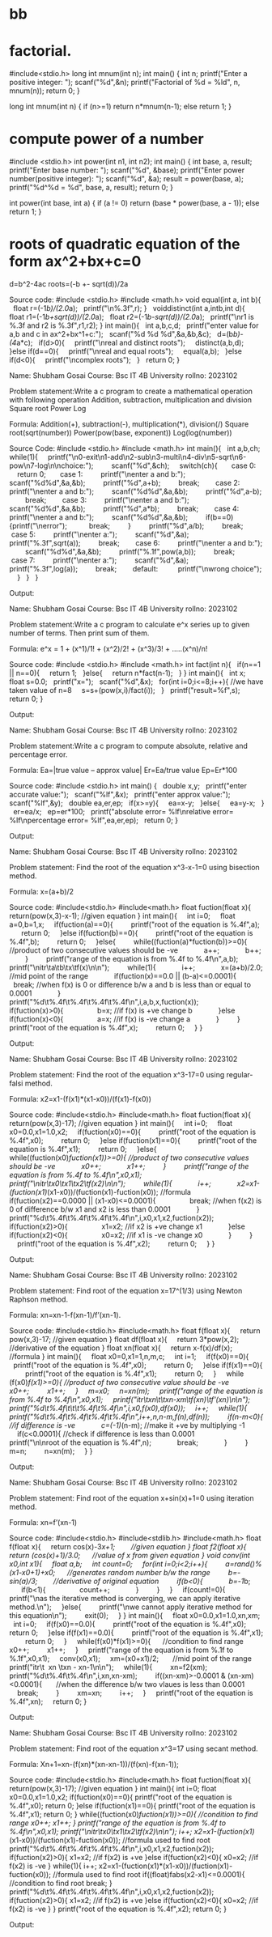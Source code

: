# bb

# factorial.

#include<stdio.h>
long int mnum(int n);
int main() {
    int n;
    printf("Enter a positive integer: ");
    scanf("%d",&n);
    printf("Factorial of %d = %ld", n, mnum(n));
    return 0;
}

long int mnum(int n) {
    if (n>=1)
        return n*mnum(n-1);
    else
        return 1;
}









# compute power of a number

#include <stdio.h>
int power(int n1, int n2);
int main() {
    int base, a, result;
    printf("Enter base number: ");
    scanf("%d", &base);
    printf("Enter power number(positive integer): ");
    scanf("%d", &a);
    result = power(base, a);
    printf("%d^%d = %d", base, a, result);
    return 0;
}

int power(int base, int a) {
    if (a != 0)
        return (base * power(base, a - 1));
    else
        return 1;
}














# roots of quadratic equation of the form ax^2+bx+c=0


d=b^2-4ac
roots=(-b +- sqrt(d))/2a

Source code:
#include <stdio.h>
#include <math.h>
void equal(int a, int b){
  float r=(-1*b)/(2.0*a);
  printf("\n%.3f",r);
}  
voiddistinct(int a,intb,int d){
  float r1=(-1*b+sqrt(d))/(2.0*a);
  float r2=(-1*b-sqrt(d))/(2.0*a);
  printf("\nr1 is %.3f and r2 is %.3f",r1,r2);
}
int main(){
  int a,b,c,d;
  printf("enter value for a,b and c in ax^2+bx^1+c:");
  scanf("%d %d %d",&a,&b,&c);
  d=(b*b)-(4*a*c);
  if(d>0){
    printf("\nreal and distinct roots");
    distinct(a,b,d);
  }else if(d==0){
    printf("\nreal and equal roots");
    equal(a,b);
  }else if(d<0){
    printf("\ncomplex roots");
  }
  return 0;
}


































Name: Shubham Gosai
Course: Bsc IT 4B
University rollno: 2023102

Problem statement:Write a c program to create a mathematical operation with following operation
Addition, subtraction, multiplication and division
Square root
Power
Log

Formula:
Addition(+), subtraction(-), multiplication(*), division(/)
Square root(sqrt(number))
Power(pow(base, exponent))
Log(log(number))

Source Code:
#include <stdio.h>
#include <math.h>
int main(){
  int a,b,ch;
  while(1){
    printf("\n0-exit\n1-add\n2-sub\n3-multi\n4-div\n5-sqrt\n6-pow\n7-log\n\nchoice:");    
    scanf("%d",&ch);
    switch(ch){
      case 0:
        return 0;
      case 1:
        printf("\nenter a and b:");
        scanf("%d%d",&a,&b);
        printf("%d",a+b);
        break;
       case 2:
        printf("\nenter a and b:");
        scanf("%d%d",&a,&b);
        printf("%d",a-b);
        break;
       case 3:
        printf("\nenter a and b:");
        scanf("%d%d",&a,&b);
        printf("%d",a*b);
        break;
       case 4:
        printf("\nenter a and b:");
        scanf("%d%d",&a,&b);
        if(b==0){printf("\nerror");
          break;
        }
        printf("%d",a/b);
        break;
       case 5:
        printf("\nenter a:");
        scanf("%d",&a);
        printf("%.3f",sqrt(a));
        break;
       case 6:
        printf("\nenter a and b:");
        scanf("%d%d",&a,&b);
        printf("%.1f",pow(a,b));
        break;
       case 7:
        printf("\nenter a:");
        scanf("%d",&a);
        printf("%.3f",log(a));
        break;
       default:
         printf("\nwrong choice");
    }
  }  
}






Output:













Name: Shubham Gosai
Course: Bsc IT 4B
University rollno: 2023102

Problem statement:Write a c program to calculate e^x series up to given number of terms. Then print sum of them.

Formula:
e^x = 1 + (x^1)/1! + (x^2)/2! + (x^3)/3! + …..(x^n)/n!

Source code:
#include <stdio.h>
#include <math.h>
int fact(int n){
  if(n==1 || n==0){
    return 1;
  }else{
    return n*fact(n-1);
  } 
}
int main(){
  int x;
  float s=0.0;
  printf("x=");
  scanf("%d",&x);
  for(int i=0;i<=8;i++){		//we have taken value of n=8
    s=s+(pow(x,i)/fact(i));
  }
  printf("result=%f",s);
  return 0;
}





Output:














Name: Shubham Gosai
Course: Bsc IT 4B
University rollno: 2023102


Problem statement:Write a c program to compute absolute, relative and percentage error.

Formula:
Ea=|true value – approx value|
Er=Ea/true value
Ep=Er*100

Source code:
#include <stdio.h>
int main()
{
  double x,y;
  printf("enter accurate value:");
  scanf("%lf",&x);
  printf("enter approx value:");
  scanf("%lf",&y);
  double ea,er,ep;
  if(x>=y){
    ea=x-y;
  }else{
    ea=y-x;
  }
  er=ea/x;
  ep=er*100;
  printf("absolute error= %lf\nrelative error= %lf\npercentage error= %lf",ea,er,ep);
  return 0;
}



Output:












Name: Shubham Gosai
Course: Bsc IT 4B
University rollno: 2023102

Problem statement: Find the root of the equation x^3-x-1=0 using bisection method.

Formula:
x=(a+b)/2

Source code:
#include<stdio.h>
#include<math.h>
float fuction(float x){
    return(pow(x,3)-x-1);		//given equation
}
int main(){
    int i=0;
    float a=0,b=1,x;
    if(fuction(a)==0){
        printf("root of the equation is %.4f",a);
        return 0;
    }else if(fuction(b)==0){
        printf("root of the equation is %.4f",b);
        return 0;
    }else{
        while((fuction(a)*fuction(b))>=0){		//product of two consecutive values should be -ve
            a++;
            b++;
        }
        printf("range of the equation is from %.4f to %.4f\n",a,b);
        printf("\nitr\ta\tb\tx\tf(x)\n\n");
        while(1){
            i++;
            x=(a+b)/2.0;		//mid point of the range
            if(fuction(x)==0.0 || (b-a)<=0.0001){
                break;		//when f(x) is 0 or difference b/w a and b is less than or equal to 0.0001
            }
            printf("%d\t%.4f\t%.4f\t%.4f\t%.4f\n",i,a,b,x,fuction(x));
            if(fuction(x)>0){
                b=x;		//if f(x) is +ve change b
            }else if(fuction(x)<0){
                a=x;		//if f(x) is -ve change a
            }
        }
        printf("root of the equation is %.4f",x);
        return 0;
    }
}




















Output:














Name: Shubham Gosai
Course: Bsc IT 4B
University rollno: 2023102


Problem statement: Find the root of the equation x^3-17=0 using regular-falsi method.

Formula:
x2=x1-(f(x1)*(x1-x0))/(f(x1)-f(x0))

Source code:
#include<stdio.h>
#include<math.h>
float fuction(float x){
    return(pow(x,3)-17);		//given equation
}
int main(){
    int i=0;
    float x0=0.0,x1=1.0,x2;
    if(fuction(x0)==0){
        printf("root of the equation is %.4f",x0);
        return 0;
    }else if(fuction(x1)==0){
        printf("root of the equation is %.4f",x1);
        return 0;
    }else{
        while((fuction(x0)*fuction(x1))>=0){		//product of two consecutive values should be -ve
            x0++;
            x1++;
        }
        printf("range of the equation is from %.4f to %.4f\n",x0,x1);
        printf("\nitr\tx0\tx1\tx2\tf(x2)\n\n");
        while(1){
            i++;
            x2=x1-(fuction(x1)*(x1-x0))/(fuction(x1)-fuction(x0));		//formula
            if(fuction(x2)==0.0000 || (x1-x0)<=0.0001){
                break;		//when f(x2) is 0 of difference b/w x1 and x2 is less than 0.0001
            }
            printf("%d\t%.4f\t%.4f\t%.4f\t%.4f\n",i,x0,x1,x2,fuction(x2));
            if(fuction(x2)>0){
                x1=x2;		//if x2 is +ve change x1
            }else if(fuction(x2)<0){
                x0=x2;		//if x1 is -ve change x0
            }
        }
        printf("root of the equation is %.4f",x2);
        return 0;
    }
}



















Output:













Name: Shubham Gosai
Course: Bsc IT 4B
University rollno: 2023102

Problem statement: Find root of the equation x=17^(1/3) using Newton Raphson method.

Formula:
xn=xn-1-f(xn-1)/f’(xn-1).

Source code:
#include<stdio.h>
#include<math.h>
float f(float x){
    return pow(x,3)-17;		//given equation
}
float df(float x){
    return 3*pow(x,2);		//derivative of the equation
}
float xn(float x){
    return x-f(x)/df(x);		//formula
}
int main(){
    float x0=0,x1=1,n,m,c;
    int i=1;
    if(f(x0)==0){
        printf("root of the equation is %.4f",x0);
        return 0;
    }else if(f(x1)==0){
        printf("root of the equation is %.4f",x1);
        return 0;
    }
    while (f(x0)*f(x1)>=0){		//product of two consecutive value should be -ve
        x0++;
        x1++;
    }
    m=x0;
    n=xn(m);
    printf("range of the equation is from %.4f to %.4f\n",x0,x1);
    printf("itr\txn\t\txn-xm\tf(xn)\tf\'(xn)\n\n");
    printf("%d\t%.4f\t\t\t%.4f\t%.4f\n",i,x0,f(x0),df(x0));
    i++;
    while(1){
        printf("%d\t%.4f\t%.4f\t%.4f\t%.4f\n",i++,n,n-m,f(n),df(n));
        if(n-m<0){		//if difference is -ve
            c=(-1)*(n-m);		//make it +ve by multiplying -1
            if(c<0.0001){            //check if difference is less than 0.0001
            printf("\n\nroot of the equation is %.4f",n);
            break;
            }
        }
        m=n;
        n=xn(m);
    }
}

















Output:














Name: Shubham Gosai
Course: Bsc IT 4B
University rollno: 2023102

Problem statement: Find root of the equation x+sin(x)+1=0 using iteration method.

Formula:
xn=f’(xn-1)

Source code:
#include<stdio.h>
#include<stdlib.h>
#include<math.h>
float f(float x){
    return cos(x)-3*x+1;        //given equation
}
float f2(float x){
    return (cos(x)+1)/3.0;      //value of x from given equation
}
void conv(int x0,int x1){
    float a,b;
    int count=0;
    for(int i=0;i<2;i++){
        a=rand()%(x1-x0+1)+x0;      //generates random number b/w the range
        b=-sin(a)/3;        //derivative of original equation
        if(b<0){
            b=-1*b;
            if(b<1){
                count++;
            }
        }
    }
    if(count!=0){
        printf("\nas the iterative method is converging, we can apply iterative method.\n");
    }else{
        printf("\nwe cannot apply iterative method for this equation\n");
        exit(0);
    }
}
int main(){
    float x0=0.0,x1=1.0,xn,xm;
    int i=0;
    if(f(x0)==0.0){
        printf("root of the equation is %.4f",x0);
        return 0;
    }else if(f(x1)==0.0){
        printf("root of the equation is %.4f",x1);
        return 0;
    }
    while(f(x0)*f(x1)>=0){      //condition to find range
        x0++;
        x1++;
    }
    printf("range of the equation is from %.1f to %.1f",x0,x1);
    conv(x0,x1);
    xm=(x0+x1)/2;       //mid point of the range
    printf("itr\t  xn \txn - xn-1\n\n");
    while(1){
        xn=f2(xm);
        printf("%d\t%.4f\t%.4f\n",i,xn,xn-xm);
        if((xn-xm)>-0.0001 & (xn-xm)<0.0001){       //when the difference b/w two vlaues is less than 0.0001
            break;
        }
        xm=xn;
        i++;
    }
    printf("root of the equation is %.4f",xn);
    return 0;
}






Output:













Name: Shubham Gosai
Course: Bsc IT 4B
University rollno: 2023102

Problem statement: Find root of the equation x^3=17 using secant method.

Formula:
Xn+1=xn-(f(xn)*(xn-xn-1))/(f(xn)-f(xn-1));

Source code:
#include<stdio.h>
#include<math.h>
float fuction(float x){
    return(pow(x,3)-17);        //given equation
}
int main(){
    int i=0;
    float x0=0.0,x1=1.0,x2;
    if(fuction(x0)==0){
printf("root of the equation is %.4f",x0);
        return 0;
}else if(fuction(x1)==0){
printf("root of the equation is %.4f",x1);
        return 0;
    }
    while((fuction(x0)*fuction(x1))>=0){        //condition to find range
        x0++;
        x1++;
    }
printf("range of the equation is from %.4f to %.4f\n",x0,x1);
printf("\nitr\tx0\tx1\tx2\tf(x2)\n\n");
i++;
    x2=x1-(fuction(x1)*(x1-x0))/(fuction(x1)-fuction(x0));      //formula used to find root
printf("%d\t%.4f\t%.4f\t%.4f\t%.4f\n",i,x0,x1,x2,fuction(x2));
    if(fuction(x2)>0){
        x1=x2;      //if f(x2) is +ve
}else if(fuction(x2)<0){
        x0=x2;      //if f(x2) is -ve
    }
while(1){
i++;
        x2=x1-(fuction(x1)*(x1-x0))/(fuction(x1)-fuction(x0));      //formula used to find root
        if((float)fabs(x2-x1)<=0.0001){     //condition to find root
            break;
        }
printf("%d\t%.4f\t%.4f\t%.4f\t%.4f\n",i,x0,x1,x2,fuction(x2));
        if(fuction(x2)>0){
            x1=x2;      //if f(x2) is +ve
}else if(fuction(x2)<0){
            x0=x2;      //if f(x2) is -ve
        }
    }
printf("root of the equation is %.4f",x2);
    return 0;
}
























Output:
